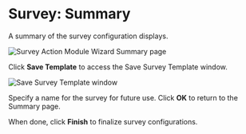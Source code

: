 # Survey: Summary

A summary of the survey configuration displays.

![Survey Action Module Wizard Summary page](/img/product_docs/accessanalyzer/12.0/admin/action/survey/summary.webp)

Click **Save Template** to access the Save Survey Template window.

![Save Survey Template window](/img/product_docs/accessanalyzer/12.0/admin/action/survey/savesurveytemplate.webp)

Specify a name for the survey for future use. Click **OK** to return to the Summary page.

When done, click **Finish** to finalize survey configurations.

